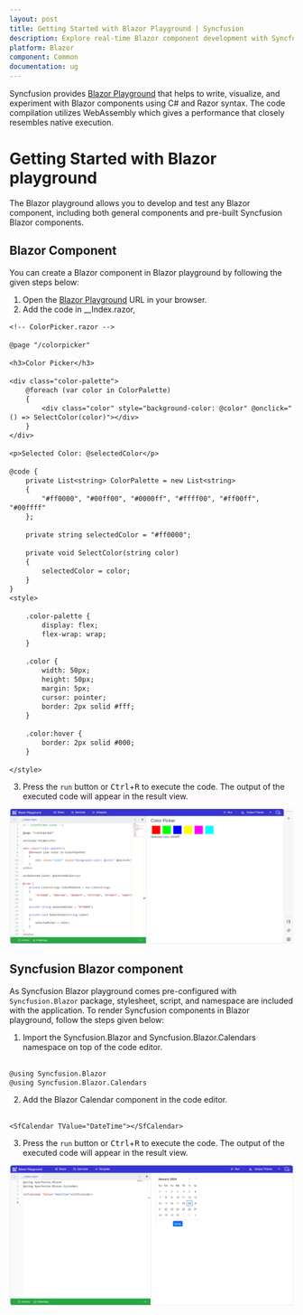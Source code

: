 ```yaml
---
layout: post
title: Getting Started with Blazor Playground | Syncfusion
description: Explore real-time Blazor component development with Syncfusion Blazor Playground. Write, edit, compile, and share effortlessly in your browser!
platform: Blazor
component: Common
documentation: ug
---
```


Syncfusion provides [Blazor Playground](https://blazorplayground.syncfusion.com/) that helps to write, visualize, and experiment with Blazor components using C# and Razor syntax. The code compilation utilizes WebAssembly which gives a performance that closely resembles native execution.

# Getting Started with Blazor playground

The Blazor playground allows you to develop and test any Blazor component, including both general components and pre-built Syncfusion Blazor components.

## Blazor Component

You can create a Blazor component in Blazor playground by following the given steps below:

1. Open the [Blazor Playground](https://blazorplayground.syncfusion.com/) URL in your browser. 
2. Add the code in __Index.razor,

```cshtml
<!-- ColorPicker.razor -->

@page "/colorpicker"

<h3>Color Picker</h3>

<div class="color-palette">
    @foreach (var color in ColorPalette)
    {
        <div class="color" style="background-color: @color" @onclick="() => SelectColor(color)"></div>
    }
</div>

<p>Selected Color: @selectedColor</p>

@code {
    private List<string> ColorPalette = new List<string>
    {
        "#ff0000", "#00ff00", "#0000ff", "#ffff00", "#ff00ff", "#00ffff"
    };

    private string selectedColor = "#ff0000";

    private void SelectColor(string color)
    {
        selectedColor = color;
    }
}
<style>

    .color-palette {
        display: flex;
        flex-wrap: wrap;
    }

    .color {
        width: 50px;
        height: 50px;
        margin: 5px;
        cursor: pointer;
        border: 2px solid #fff;
    }

    .color:hover {
        border: 2px solid #000;
    }
    
</style>
```
3. Press the `run` button or <kbd>Ctrl</kbd>+<kbd>R</kbd> to execute the code. The output of the executed code will appear in the result view.

![Syncfusion Blazor Playground](images/blazor_component.png)

## Syncfusion Blazor component

As Syncfusion Blazor playground comes pre-configured with `Syncfusion.Blazor` package, stylesheet, script, and namespace are included with the application. To render Syncfusion components in Blazor playground, follow the steps given below:

1. Import the Syncfusion.Blazor and Syncfusion.Blazor.Calendars namespace on top of the code editor.


```cshtml

@using Syncfusion.Blazor
@using Syncfusion.Blazor.Calendars

```

2. Add the Blazor Calendar component in the code editor.

```cshtml

<SfCalendar TValue="DateTime"></SfCalendar>

```

3. Press the `run` button or <kbd>Ctrl</kbd>+<kbd>R</kbd> to execute the code. The output of the executed code will appear in the result view.

![Syncfusion Blazor Playground with Calendar component](images/syncfusion_component.png)